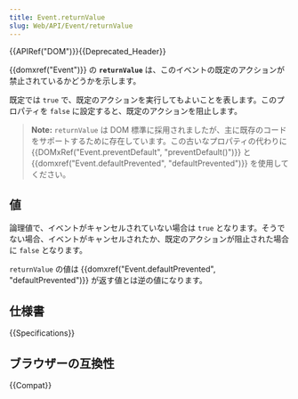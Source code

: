 ```yaml
---
title: Event.returnValue
slug: Web/API/Event/returnValue
---
```


{{APIRef("DOM")}}{{Deprecated_Header}}

{{domxref("Event")}} の **`returnValue`** は、このイベントの既定のアクションが禁止されているかどうかを示します。

既定では `true` で、既定のアクションを実行してもよいことを表します。このプロパティを `false` に設定すると、既定のアクションを阻止します。

> **Note:** `returnValue` は DOM 標準に採用されましたが、主に既存のコードをサポートするために存在しています。この古いなプロパティの代わりに {{DOMxRef("Event.preventDefault", "preventDefault()")}} と {{domxref("Event.defaultPrevented", "defaultPrevented")}} を使用してください。

## 値

論理値で、イベントがキャンセルされていない場合は `true` となります。そうでない場合、イベントがキャンセルされたか、既定のアクションが阻止された場合に `false` となります。

`returnValue` の値は {{domxref("Event.defaultPrevented", "defaultPrevented")}} が返す値とは逆の値になります。

## 仕様書

{{Specifications}}

## ブラウザーの互換性

{{Compat}}
